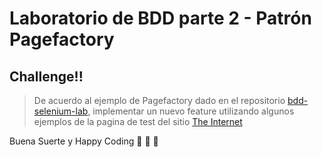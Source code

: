 # Laboratorio de BDD parte 2 - Patrón Pagefactory

## Challenge!!

> De acuerdo al ejemplo de Pagefactory dado en el repositorio [bdd-selenium-lab](https://github.com/ECI-ARCN/bdd-selenium-lab.git), implementar un nuevo feature utilizando algunos ejemplos de la pagina de test del sitio [The Internet](https://the-internet.herokuapp.com/)

Buena Suerte y Happy Coding :metal: :metal: :metal:

